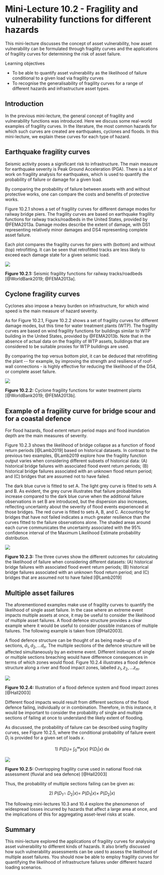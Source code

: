 # Mini-Lecture 10.2 - Fragility and vulnerability functions for different hazards

This mini-lecture discusses the concept of asset vulnerability, how
asset vulnerability can be formulated through fragility curves and the
applications of fragility curves for determining the risk of asset
failure.

Learning objectives

- To be able to quantify asset vulnerability as the likelihood of
  failure conditional to a given load via fragility curves
- To recognise the generalisability of fragility curves for a range of
  different hazards and infrastructure asset types.

## Introduction

In the previous mini-lecture, the general concept of fragility and
vulnerability functions was introduced. Here we discuss some real-world
examples of fragility curves. In the literature, the most common hazards
for which such curves are created are earthquakes, cyclones and floods.
In this mini-lecture, we explain these curves for each type of hazard.

## Earthquake fragility curves

Seismic activity poses a significant risk to infrastructure. The main
measure for earthquake severity is Peak Ground Acceleration (PGA). There
is a lot of work on fragility analysis for earthquakes, which is used to
quantify the probability of failure or damage for a given load.

By comparing the probability of failure between assets with and without
protective works, one can compare the costs and benefits of protective
works.

Figure 10.2.1 shows a set of fragility curves for different damage modes
for railway bridge piers. The fragility curves are based on earthquake
fragility functions for railway tracks/roadbeds in the United States,
provided by @FEMA2013a. Damage modes describe the extent of damage,
with DS1 representing relatively minor damages and DS4 representing
complete asset failure.

Each plot compares the fragility curves for piers with (bottom) and
without (top) retrofitting. It can be seen that retrofitted tracks are
less likely to exceed each damage state for a given seismic load.

![](assets/Figure_10.2.1.png)

**Figure 10.2.1:** Seismic fragility functions for railway
tracks/roadbeds [@WorldBank2019; @FEMA2013a].

## Cyclone fragility curves

Cyclones also impose a heavy burden on infrastructure, for which wind
speed is the main measure of hazard severity.

As for Figure 10.2.1, Figure 10.2.2 shows a set of fragility curves for
different damage modes, but this time for water treatment plants (WTP).
The fragility curves are based on wind fragility functions for buildings
similar to WTP building in the United States, provided by @FEMA2013b.
Note that in the absence of actual data on the fragility of WTP assets,
buildings that are considered to be suitable proxies for WTP buildings
are used.

By comparing the top versus bottom plot, it can be deduced that
retrofitting the plant -- for example, by improving the strength and
resilience of roof-wall connections - is highly effective for reducing
the likelihood of the DS4, or complete asset failure.

![](assets/Figure_10.2.2.png)

**Figure 10.2.2:** Cyclone fragility functions for water treatment
plants [@WorldBank2019; @FEMA2013b].

## Example of a fragility curve for bridge scour and for a coastal defence

For flood hazards, flood extent return period maps and flood inundation
depth are the main measures of severity.

Figure 10.2.3 shows the likelihood of bridge collapse as a function of
flood return periods [@Lamb2019] based on historical datasets. In
contrast to the previous two examples, @Lamb2019 explore how the
fragility function output varies when considering different subsets of
historical data: (A) historical bridge failures with associated flood
event return periods; (B) historical bridge failures associated with an
unknown flood return period; and (C) bridges that are assumed not to
have failed.

The dark blue curve is fitted to set A. The light grey curve is fitted
to sets A and B. As evident, the grey curve illustrates that failure
probabilities increase compared to the dark blue curve when the
additional failure observations in set B are introduced, but the
dispersion also increases, reflecting uncertainty about the severity of
flood events experienced at those bridges. The red curve is fitted to
sets A, B, and C. Accounting for bridges that have not failed indicates
a much greater resilience than the curves fitted to the failure
observations alone. The shaded areas around each curve communicates the
uncertainty associated with the 95% confidence interval of the Maximum
Likelihood Estimate probability distribution.

![](assets/Figure_10.2.3.jpg)

**Figure 10.2.3:** The three curves show the different outcomes for
calculating the likelihood of failure when considering different
datasets: (A) historical bridge failures with associated flood event
return periods; (B) historical bridge failures associated with an
unknown flood return period; and (C) bridges that are assumed not to
have failed [@Lamb2019]

## Multiple asset failures

The aforementioned examples make use of fragility curves to quantify the
likelihood of single asset failure. In the case where an extreme event
impacts multiple assets at once, it may be useful to consider the
likelihood of multiple asset failures. A flood defence structure
provides a clear example where it would be useful to consider possible
instances of multiple failures. The following example is taken from
[@Hall2003].

A flood defence structure can be thought of as being made-up of $n$
sections, $d_{1},d_{2},\ldots d_{n}$. The multiple sections of the
defence structure will be affected simultaneously by an extreme event.
Different instances of single or multiple sections breaching would have
difference consequences in terms of which zones would flood. Figure
10.2.4 illustrates a flood defence structure along a river and flood
impact zones, labelled $z_{1},z_{2},\ldots z_{m}$.

![](assets/Figure_10.2.4.png)

**Figure 10.2.4:** Illustration of a flood defence system and flood
impact zones [@Hall2003]

Different flood impacts would result from different sections of the
flood defence failing, individually or in combination. Therefore, in
this instance, it would be important to consider the probability of
single and multiple sections of failing at once to understand the likely
extent of flooding.

As discussed, the probability of failure can be described using
fragility curves, see Figure 10.2.5, where the conditional probability
of failure event $D_{i}$ is provided for a given set of loads $x$.

$$1)\ P\left( D_{i} \right) = \ \int_{0}^{\infty}{p\left( x \right)\text{\ P}\left( D_{i} \middle| x \right)\text{\ dx}}$$

![](assets/Figure_10.2.5.png)

**Figure 10.2.5:** Overtopping fragility curve used in national flood
risk assessment (fluvial and sea defence) [@Hall2003]

Thus, the probability of multiple sections failing can be given as:

$$2)\ P\left( D_{1} \cap \ D_{2}|x \right) = \ P\left( D_{1} \middle| x \right) \times \ P\left( D_{2} \middle| x \right)$$

The following mini-lectures 10.3 and 10.4 explore the phenomenon of
widespread losses incurred by hazards that affect a large area at once,
and the implications of this for aggregating asset-level risks at scale.

## Summary

This mini-lecture explored the applications of fragility curves for
analysing asset vulnerability to different kinds of hazards. It also
briefly discussed how such vulnerability assessments can be used to
assess the likelihood of multiple asset failures. You should now be able
to employ fragility curves for quantifying the likelihood of
infrastructure failures under different hazard loading scenarios.
